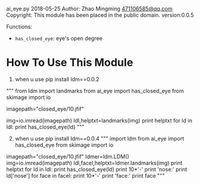 ai_eye.py 2018-05-25 
Author: Zhao Mingming <471106585@qq.com>
Copyright: This module has been placed in the public domain.
version:0.0.5

Functions:

- `has_closed_eye`: eye's open degree


How To Use This Module
======================


1. when u use pip install ldm==0.0.2

"""
from ldm import landmarks
from ai_eye import has_closed_eye
from skimage import io

imagepath="closed_eye/10.jfif"

img=io.imread(imagepath)
ldl,helptxt=landmarks(img)
print helptxt
for ld in ldl:
print has_closed_eye(ld)
"""

2. when u use  pip install ldm==0.0.4
"""
import  ldm
from ai_eye import has_closed_eye
from skimage import io

imagepath="closed_eye/10.jfif"
ldmer=ldm.LDM()
img=io.imread(imagepath)
ldl,facel,helptxt=ldmer.landmarks(img)
print helptxt
for ld in ldl:
print has_closed_eye(ld)
print 10*'-'
print 'nose:'
print ld['nose']
for face in facel:
print 10*'-'
print 'face:'
print face
"""
